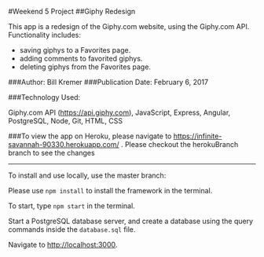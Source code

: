#Weekend 5 Project
##Giphy Redesign

This app is a redesign of the Giphy.com website, using the Giphy.com API.  Functionality includes:
* saving giphys to a Favorites page.
* adding comments to favorited giphys.
* deleting giphys from the Favorites page.

###Author: Bill Kremer
###Publication Date: February 6, 2017

###Technology Used:

Giphy.com API (https://api.giphy.com), JavaScript, Express, Angular, PostgreSQL, Node, Git, HTML, CSS


###To view the app on Heroku, please navigate to https://infinite-savannah-90330.herokuapp.com/ .
Please checkout the herokuBranch branch to see the changes


---
To install and use locally, use the master branch:

Please use ```npm install``` to install the framework in the terminal.

To start, type ```npm start``` in the terminal.

Start a PostgreSQL database server, and create a database using the query commands inside the ```database.sql``` file.

Navigate to [http://localhost:3000](http://localhost:3000/).
